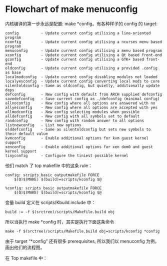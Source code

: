 # Flowchart of make menuconfig

内核编译的第一步永远是配置: make *config。有各种样子的 config 的 target:

	config          - Update current config utilising a line-oriented program
	nconfig         - Update current config utilising a ncurses menu based program
	menuconfig      - Update current config utilising a menu based program
	xconfig	        - Update current config utilising a Qt based front-end
	gconfig	        - Update current config utilising a GTK+ based front-end
	oldconfig	    - Update current config utilising a provided .config as base
	localmodconfig  - Update current config disabling modules not loaded
	localyesconfig  - Update current config converting local mods to core
	silentoldconfig - Same as oldconfig, but quietly, additionally update deps
	defconfig	    - New config with default from ARCH supplied defconfig
	savedefconfig   - Save current config as ./defconfig (minimal config)
	allnoconfig     - New config where all options are answered with no
	allyesconfig    - New config where all options are accepted with yes
	allmodconfig    - New config selecting modules when possible
	alldefconfig    - New config with all symbols set to default
	randconfig      - New config with random answer to all options
	listnewconfig   - List new options
	olddefconfig    - Same as silentoldconfig but sets new symbols to their default value
	kvmconfig       - Enable additional options for kvm guest kernel support
	xenconfig       - Enable additional options for xen dom0 and guest kernel support
	tinyconfig      - Configure the tiniest possible kernel

他们 match 了 top makefile 中的这条 rule：

	config: scripts_basic outputmakefile FORCE
		$(Q)$(MAKE) $(build)=scripts/kconfig $@
 
	%config: scripts_basic outputmakefile FORCE
		$(Q)$(MAKE) $(build)=scripts/kconfig $@
		
变量 build 定义在 scripts/Kbuild.include 中：

	build := -f $(srctree)/scripts/Makefile.build obj

所以当执行 make *config 时，其实是执行下面这条命令

	make -f $(srctree)/scripts/Makefile.build obj=scripts/kconfig *config
	
由于 target “*config” 还有很多 prerequisites, 所以我们以 menuconfig 为例，画出他们的流程图。

在 Top makefile 中：

